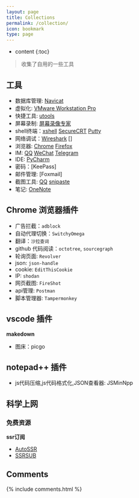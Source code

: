 ```yaml
---
layout: page
title: Collections
permalink: /collection/
icon: bookmark
type: page
---
```


* content
{:toc}

> 收集了自用的一些工具

## 工具

- 数据库管理: [Navicat]()
- 虚拟化: [VMware Workstation Pro]()
- 快捷工具: [utools](https://u.tools/)
- 屏幕录制: [屏幕录像专家](http://www.tlxsoft.com/)
- shell终端：[xshell]() [SecureCRT](http://www.vandyke.com) [Putty]()
- 网络调试：[Wireshark]() []
- 浏览器: [Chrome]() [Firefox]()
- IM: [QQ]() [WeChat]() [Telegram]()
- IDE: [PyCharm]()
- 密码：[KeePass]
- 邮件管理: [Foxmail]
- 截图工具: [QQ]() [snipaste](https://zh.snipaste.com/index.html)
- 笔记: [OneNote]()

## Chrome 浏览器插件

- 广告拦截：`adblock`
- 自动代理切换：`SwitchyOmega`
- 翻译：`沙拉查词`
- github 代码阅读：`octotree`, `sourcegraph`
- 轮询页面: `Revolver`
- json: `json-handle`
- cookie: `EditThisCookie`
- IP: `shodan`
- 网页截图: `FireShot`
- api管理: `Postman`
- 脚本管理器: `Tampermonkey`

## vscode 插件

**makedown**
- 图床：picgo

## notepad++ 插件
-  js代码压缩,js代码格式化,JSON查看器: JSMinNpp

## 科学上网


### 免费资源

**ssr订阅**
- [AutoSSR](https://raw.githubusercontent.com/voken100g/AutoSSR/master/stable)
- [SSRSUB](https://raw.githubusercontent.com/ssrsub/ssr/master/ssrsub)

## Comments

{% include comments.html %}
